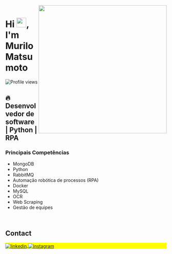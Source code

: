 <img align="right" height="400em" src="https://raw.githubusercontent.com/gist/murilomatsumoto/0f38d37978ce1987fdbaa17cd4a7e1a2/raw/04193d80e02fe7d61e5475f560c47ed9b3eb7c63/githubcard.svg"/>
<h1 align="left">Hi <img src="https://github.com/Tarikul-Islam-Anik/Animated-Fluent-Emojis/blob/master/Emojis/Hand%20gestures/Waving%20Hand%20Light%20Skin%20Tone.png?raw=true" height="30px">, I'm Murilo Matsumoto</h1>
<p align="left"> <img src="https://komarev.com/ghpvc/?username=murilomatsumoto&color=yellow" alt="Profile views" /> </p>

## 🔥 Desenvolvedor de software | Python | RPA 

### Principais Competências

- MongoDB
- Python
- RabbitMQ
- Automação robótica de processos (RPA)
- Docker
- MySQL
- OCR
- Web Scraping
- Gestão de equipes



<br>

<!-- ## 🛠 &nbsp;Tech Stack

![JavaScript](https://img.shields.io/badge/-JavaScript-05122A?style=flat&logo=javascript)&nbsp;
![Node.js](https://img.shields.io/badge/-Node.js-05122A?style=flat&logo=node.js)&nbsp;
![HTML](https://img.shields.io/badge/-HTML-05122A?style=flat&logo=HTML5)&nbsp;
![CSS](https://img.shields.io/badge/-CSS-05122A?style=flat&logo=CSS3&logoColor=1572B6)&nbsp;
![React](https://img.shields.io/badge/-React-05122A?style=flat&logo=react)&nbsp;
![Git](https://img.shields.io/badge/-Git-05122A?style=flat&logo=git)&nbsp;
![GitHub](https://img.shields.io/badge/-GitHub-05122A?style=flat&logo=github)&nbsp;
![Markdown](https://img.shields.io/badge/-Markdown-05122A?style=flat&logo=markdown)&nbsp;
![Visual Studio Code](https://img.shields.io/badge/-Visual%20Studio%20Code-05122A?style=flat&logo=visual-studio-code&logoColor=007ACC)&nbsp;
![PostgreSQL](https://img.shields.io/badge/-PostgreSQL-05122A?style=flat&logo=postgresql)&nbsp;
![SQLite](https://img.shields.io/badge/-SQLite-05122A?style=flat&logo=sqlite)&nbsp; -->

<!-- <br><br> -->


## Contact

<p align="left" style="background:yellow">



<a href="https://www.linkedin.com/in/murilo-matsumoto-ramos-569ba486/" target="_blank">
  <img align="center" src="https://img.shields.io/badge/-murilomatsumoto-05122A?style=flat&logo=linkedin" alt="linkedin"/>
</a>
<a href="https://instagram.com/murilo.matsumoto?utm_source=qr&igshid=MzNlNGNkZWQ4Mg%3D%3D" target="_blank">
 <img align="center" src="https://img.shields.io/badge/-murilomatsumoto-05122A?style=flat&logo=instagram" alt="instagram"/>
</a>

</p>



